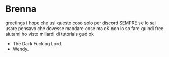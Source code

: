 # Brenna
greetings i hope che usi questo coso solo per discord SEMPRE se lo sai usare
pensavo che dovesse mandare cose ma oK non lo so fare
quindi free aiutami
ho visto miliardi di tutorials
gud
ok
- The Dark Fucking Lord.
- Wendy.
